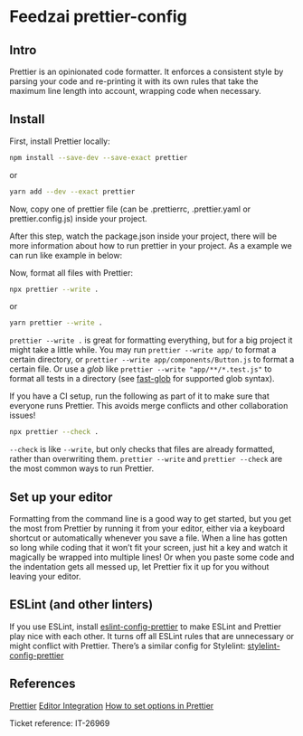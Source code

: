 # Feedzai prettier-config

## Intro

Prettier is an opinionated code formatter. It enforces a consistent style by parsing your code and re-printing it with its own rules that take the maximum line length into account, wrapping code when necessary.

## Install
First, install Prettier locally:

```bash
npm install --save-dev --save-exact prettier
```
or

```bash
yarn add --dev --exact prettier
```

Now, copy one of prettier file (can be .prettierrc, .prettier.yaml or prettier.config.js) inside your project.

After this step, watch the package.json inside your project, there will be more information about how to run prettier in your project. As a example we can run like example in below:

Now, format all files with Prettier:

```bash
npx prettier --write .
```

or

```bash
yarn prettier --write .
```

`prettier --write .` is great for formatting everything, but for a big project it might take a little while. You may run `prettier --write app/` to format a certain directory, or `prettier --write app/components/Button.js` to format a certain file. Or use a _glob_ like `prettier --write "app/**/*.test.js"` to format all tests in a directory (see [fast-glob](https://github.com/mrmlnc/fast-glob#pattern-syntax) for supported glob syntax).

If you have a CI setup, run the following as part of it to make sure that everyone runs Prettier. This avoids merge conflicts and other collaboration issues!

```bash
npx prettier --check .
```

`--check` is like `--write`, but only checks that files are already formatted, rather than overwriting them. `prettier --write` and `prettier --check` are the most common ways to run Prettier.

## Set up your editor

Formatting from the command line is a good way to get started, but you get the most from Prettier by running it from your editor, either via a keyboard shortcut or automatically whenever you save a file. When a line has gotten so long while coding that it won’t fit your screen, just hit a key and watch it magically be wrapped into multiple lines! Or when you paste some code and the indentation gets all messed up, let Prettier fix it up for you without leaving your editor.

## ESLint (and other linters)

If you use ESLint, install [eslint-config-prettier](https://github.com/prettier/eslint-config-prettier#installation) to make ESLint and Prettier play nice with each other. It turns off all ESLint rules that are unnecessary or might conflict with Prettier. There’s a similar config for Stylelint: [stylelint-config-prettier](https://github.com/prettier/stylelint-config-prettier)

## References
[Prettier](https://prettier.io)
[Editor Integration](https://prettier.io/docs/en/editors.html)
[How to set options in Prettier](https://prettier.io/docs/en/options.html)

Ticket reference: IT-26969
